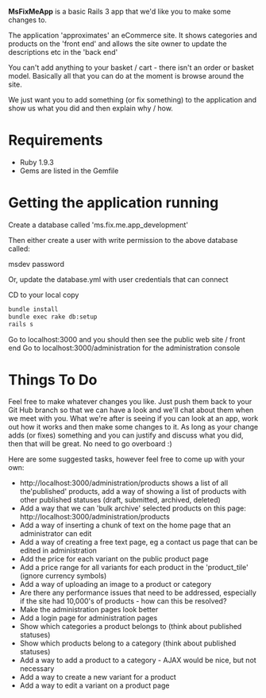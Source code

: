 **MsFixMeApp** is a basic Rails 3 app that we'd like you to make some changes to.

The application 'approximates' an eCommerce site. It shows categories and products on the 'front end' and allows
the site owner to update the descriptions etc in the 'back end'

You can't add anything to your basket / cart - there isn't an order or basket model. Basically all that you can do at the 
moment is browse around the site.

We just want you to add something (or fix something) to the application and show us what you did and then explain why / how.

Requirements
===
- Ruby 1.9.3
- Gems are listed in the Gemfile

Getting the application running
===

Create a database called 'ms.fix.me.app_development'

Then either create a user with write permission to the above database called:

msdev
password

Or, update the database.yml with user credentials that can connect

CD to your local copy

```bash
bundle install
bundle exec rake db:setup
rails s
```

Go to localhost:3000 and you should then see the public web site / front end
Go to localhost:3000/administration for the administration console

Things To Do
===

Feel free to make whatever changes you like. Just push them back to your Git Hub branch so that we can have a look
and we'll chat about them when we meet with you. What we're after is seeing if you can look at an app, work out how it works and
then make some changes to it. As long as your change adds (or fixes) something and you can justify and discuss what you did,
then that will be great. No need to go overboard :)

Here are some suggested tasks, however feel free to come up with your own:

- http://localhost:3000/administration/products shows a list of all the'published' products, add a way of showing a list of products
with other published statuses (draft, submitted, archived, deleted)
- Add a way that we can 'bulk archive' selected products on this page: http://localhost:3000/administration/products
- Add a way of inserting a chunk of text on the home page that an administrator can edit
- Add a way of creating a free text page, eg a contact us page that can be edited in administration
- Add the price for each variant on the public product page
- Add a price range for all variants for each product in the 'product_tile' (ignore currency symbols)
- Add a way of uploading an image to a product or category
- Are there any performance issues that need to be addressed, especially if the site had 10,000's of products - how can this be resolved?
- Make the administration pages look better
- Add a login page for administration pages
- Show which categories a product belongs to (think about published statuses)
- Show which products belong to a category (think about published statuses)
- Add a way to add a product to a category - AJAX would be nice, but not necessary
- Add a way to create a new variant for a product
- Add a way to edit a variant on a product page
